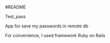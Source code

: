 #README

Test_pass

App for save my passwords in remote db

For convenience, I used framework Ruby on Rails
